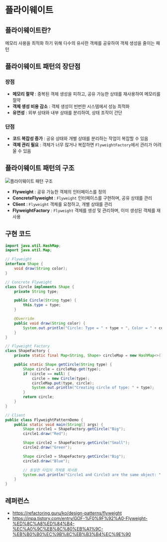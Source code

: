 # 플라이웨이트

## 플라이웨이트란?
메모리 사용을 최적화 하기 위해 다수의 유사한 객체를 공유하여 객체 생성을 줄이는 패턴

## 플라이웨이트 패턴의 장단점
### 장점
- **메모리 절약** : 중복된 객체 생성을 피하고, 공유 가능한 상태를 재사용하여 메모리를 절약
- **객체 생성 비용 감소** : 객체 생성이 빈번한 시스템에서 성능 최적화
- **유연성** : 외부 상태와 내부 상태를 분리하여, 상태 조작이 간단

### 단점
- **코드 복잡성 증가** : 공유 상태와 개별 상태를 분리하는 작업이 복잡할 수 있음
- **객체 관리 필요** : 객체가 너무 많거나 복잡하면 `FlyweightFactory`에서 관리가 어려울 수 있음

## 플라이웨이트 패턴의 구조
![플라이웨이트 패턴 구조](https://github.com/user-attachments/assets/df62ec36-09df-4855-be88-29bded75b9ba)

- **Flyweight** : 공유 가능한 객체의 인터페이스를 정의
- **ConcreteFlyweight** : `Flyweight` 인터페이스를 구현하며, 공유 상태를 관리
- **Client** : `Flyweight` 객체를 요청하고, 개별 상태를 관리
- **FlyweightFactory** : `Flyweight` 객체를 생성 및 관리하며, 이미 생성된 객체를 재사용

## 구현 코드
```java
import java.util.HashMap;
import java.util.Map;

// Flyweight
interface Shape {
    void draw(String color);
}

// Concrete Flyweight
class Circle implements Shape {
    private String type;

    public Circle(String type) {
        this.type = type;
    }

    @Override
    public void draw(String color) {
        System.out.println("Circle: Type = " + type + ", Color = " + color);
    }
}

// Flyweight Factory
class ShapeFactory {
    private static final Map<String, Shape> circleMap = new HashMap<>();

    public static Shape getCircle(String type) {
        Shape circle = circleMap.get(type);
        if (circle == null) {
            circle = new Circle(type);
            circleMap.put(type, circle);
            System.out.println("Creating circle of type: " + type);
        }
        return circle;
    }
}

// Client
public class FlyweightPatternDemo {
    public static void main(String[] args) {
        Shape circle1 = ShapeFactory.getCircle("Big");
        circle1.draw("Red");

        Shape circle2 = ShapeFactory.getCircle("Small");
        circle2.draw("Green");

        Shape circle3 = ShapeFactory.getCircle("Big");
        circle3.draw("Blue");

        // 동일한 타입의 객체를 재사용
        System.out.println("Circle1 and Circle3 are the same object: " + (circle1 == circle3));
    }
}

```

## 레퍼런스
- https://refactoring.guru/ko/design-patterns/flyweight
- https://inpa.tistory.com/entry/GOF-%F0%9F%92%A0-Flyweight-%ED%8C%A8%ED%84%B4-%EC%A0%9C%EB%8C%80%EB%A1%9C-%EB%B0%B0%EC%9B%8C%EB%B3%B4%EC%9E%90
